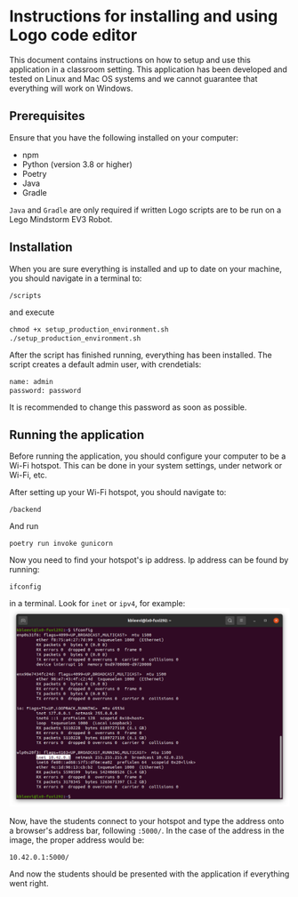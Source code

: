 # Instructions for installing and using Logo code editor

This document contains instructions on how to setup and use this application in a classroom setting. This application has been developed and tested on Linux and Mac OS systems and we cannot guarantee that everything will work on Windows.

## Prerequisites
Ensure that you have the following installed on your computer:

- npm
- Python (version 3.8 or higher)
- Poetry
- Java
- Gradle

`Java` and `Gradle` are only required if written Logo scripts are to be run on a Lego Mindstorm EV3 Robot.


## Installation
When you are sure everything is installed and up to date on your machine, you should navigate in a terminal to:

```
/scripts
```

and execute

```
chmod +x setup_production_environment.sh
./setup_production_environment.sh
```

After the script has finished running, everything has been installed. The script creates a default admin user, with crendetials:
```
name: admin
password: password
```
It is recommended to change this password as soon as possible.

## Running the application
Before running the application, you should configure your computer to be a Wi-Fi hotspot. This can be done in your system settings, under network or Wi-Fi, etc.

After setting up your Wi-Fi hotspot, you should navigate to:
```
/backend
```

And run
```
poetry run invoke gunicorn
```
Now you need to find your hotspot's ip address. Ip address can be found by running: 
```
ifconfig
```

in a terminal. Look for `inet` or `ipv4`, for example:
![image showing example address](/media/Inet.png)


Now, have the students connect to your hotspot and type the address onto a browser's address bar, following `:5000/`. In the case of the address in the image, the proper address would be:
```
10.42.0.1:5000/
```

And now the students should be presented with the application if everything went right.